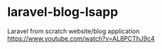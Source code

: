 # laravel-blog-lsapp
Laravel from scratch website/blog application
https://www.youtube.com/watch?v=AL8PCThJ9c4
